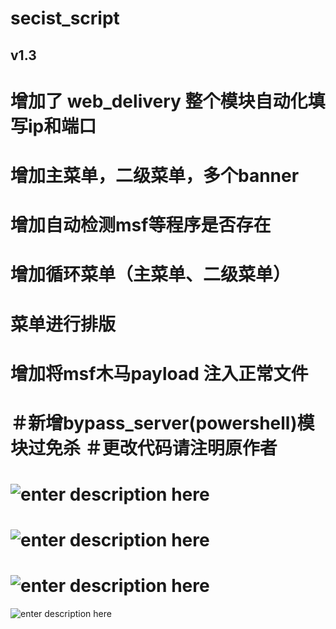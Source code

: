 # secist_script
## v1.3
# 增加了 web_delivery 整个模块自动化填写ip和端口
# 增加主菜单，二级菜单，多个banner
# 增加自动检测msf等程序是否存在
# 增加循环菜单（主菜单、二级菜单）
# 菜单进行排版
# 增加将msf木马payload 注入正常文件
＃新增bypass_server(powershell)模块过免杀
＃更改代码请注明原作者
===========================================
![enter description here][1]
===========================================
![enter description here][2]
==============================================================================================
![enter description here][3]
==============================================================================================
![enter description here][5]


  [1]: http://ojg8j426f.bkt.clouddn.com/gggggg.png
  [2]: http://ojg8j426f.bkt.clouddn.com/8E074DDA-F6CE-4F29-8B1F-E38F18D79ED7.png 
  [3]: http://ojg8j426f.bkt.clouddn.com/2437F091-E2A9-47E2-B35B-40AC66FC5AF1.png 
  [4]: http://markdown.xiaoshujiang.com/img/spinner.gif 
  [5]: http://ojg8j426f.bkt.clouddn.com/F465A1CA-AB33-4E0F-963F-ED2BDA1FEA5F.png 
